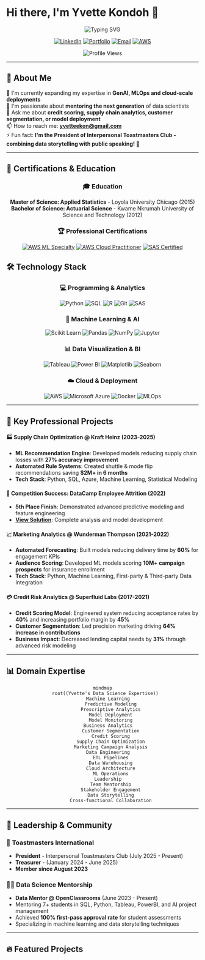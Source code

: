 # Hi there, I'm Yvette Kondoh 👋

<div align="center">
  <img src="https://readme-typing-svg.herokuapp.com?font=Fira+Code&weight=500&size=30&duration=3000&pause=1000&color=2F81F7&center=true&vCenter=true&random=false&width=650&height=100&lines=Most+Manufacturers+struggle+to+reduce+financial+losses;resulting+from+excess+finished+goods+inventory.;8%2B+Years+Experience;Machine+Learning+%7C+Python+%7C+SQL;AWS+Certified+ML+Specialist;Data+Storytelling+Expert" alt="Typing SVG" />
</div>

<div align="center">
  
  [![LinkedIn](https://img.shields.io/badge/LinkedIn-0077B5?style=for-the-badge&logo=linkedin&logoColor=white)](https://www.linkedin.com/in/yvettekondoh)
  [![Portfolio](https://img.shields.io/badge/Portfolio-FF5722?style=for-the-badge&logo=google-chrome&logoColor=white)](https://www.datascienceportfol.io/yvetteekon)
  [![Email](https://img.shields.io/badge/Email-D14836?style=for-the-badge&logo=gmail&logoColor=white)](mailto:yvetteekon@gmail.com)
  [![AWS](https://img.shields.io/badge/AWS_Certified-232F3E?style=for-the-badge&logo=amazon-aws&logoColor=white)](https://www.credly.com/badges/2714a6c8-512d-49fc-8c67-538e8b5f9728/public_url)

  ![Profile Views](https://komarev.com/ghpvc/?username=yvetteekon&label=Profile%20Views&color=2F81F7&style=for-the-badge)
  
</div>

---

## 🚀 About Me

🌱 I'm currently expanding my expertise in **GenAI, MLOps and cloud-scale deployments**  
🤔 I'm passionate about **mentoring the next generation** of data scientists  
💬 Ask me about **credit scoring, supply chain analytics, customer segmentation, or model deployment**  
📫 How to reach me: **[yvetteekon@gmail.com](mailto:yvetteekon@gmail.com)**  
⚡ Fun fact: **I'm the President of Interpersonal Toastmasters Club - combining data storytelling with public speaking! 🎤**

---

## 🏅 Certifications & Education

<div align="center">

### 🎓 **Education**
**Master of Science: Applied Statistics** - Loyola University Chicago (2015)  
**Bachelor of Science: Actuarial Science** - Kwame Nkrumah University of Science and Technology (2012)

### 🏆 **Professional Certifications**
[![AWS ML Specialty](https://img.shields.io/badge/AWS_ML_Specialty-232F3E?style=for-the-badge&logo=amazon-aws&logoColor=white)](https://www.credly.com/badges/2714a6c8-512d-49fc-8c67-538e8b5f9728/public_url)
[![AWS Cloud Practitioner](https://img.shields.io/badge/AWS_Cloud_Practitioner-232F3E?style=for-the-badge&logo=amazon-aws&logoColor=white)](https://www.credly.com/badges/4159496e-4a6f-4c92-bc72-e385c0b97492/public_url)
[![SAS Certified](https://img.shields.io/badge/SAS_Certified_Programmer-1E77B7?style=for-the-badge&logo=sas&logoColor=white)](https://www.credly.com/badges/f27af4cb-eb6e-4f7f-b1e0-044fd6fc16cc/public_url)

</div>


## 🛠️ Technology Stack

<div align="center">

### 💻 Programming & Analytics
![Python](https://img.shields.io/badge/Python-3776AB?style=for-the-badge&logo=python&logoColor=white)
![SQL](https://img.shields.io/badge/SQL-4479A1?style=for-the-badge&logo=mysql&logoColor=white)
![R](https://img.shields.io/badge/R-276DC3?style=for-the-badge&logo=r&logoColor=white)
![Git](https://img.shields.io/badge/Git-F05032?style=for-the-badge&logo=git&logoColor=white)
![SAS](https://img.shields.io/badge/SAS-1E77B7?style=for-the-badge&logo=sas&logoColor=white)

### 🤖 Machine Learning & AI
![Scikit Learn](https://img.shields.io/badge/Scikit_Learn-F7931E?style=for-the-badge&logo=scikit-learn&logoColor=white)
![Pandas](https://img.shields.io/badge/Pandas-150458?style=for-the-badge&logo=pandas&logoColor=white)
![NumPy](https://img.shields.io/badge/NumPy-013243?style=for-the-badge&logo=numpy&logoColor=white)
![Jupyter](https://img.shields.io/badge/Jupyter-F37626?style=for-the-badge&logo=jupyter&logoColor=white)

### 📊 Data Visualization & BI
![Tableau](https://img.shields.io/badge/Tableau-E97627?style=for-the-badge&logo=tableau&logoColor=white)
![Power BI](https://img.shields.io/badge/Power_BI-F2C811?style=for-the-badge&logo=powerbi&logoColor=black)
![Matplotlib](https://img.shields.io/badge/Matplotlib-3776AB?style=for-the-badge&logo=python&logoColor=white)
![Seaborn](https://img.shields.io/badge/Seaborn-3776AB?style=for-the-badge&logo=python&logoColor=white)

### ☁️ Cloud & Deployment
![AWS](https://img.shields.io/badge/AWS-232F3E?style=for-the-badge&logo=amazon-aws&logoColor=white)
![Microsoft Azure](https://img.shields.io/badge/Microsoft_Azure-0078D4?style=for-the-badge&logo=microsoft-azure&logoColor=white)
![Docker](https://img.shields.io/badge/Docker-2496ED?style=for-the-badge&logo=docker&logoColor=white)
![MLOps](https://img.shields.io/badge/MLOps-FF6B6B?style=for-the-badge&logo=mlflow&logoColor=white)

</div>

---

</div>


## 🚀 Key Professional Projects

#### 🏭 **Supply Chain Optimization @ Kraft Heinz** (2023-2025)
- **ML Recommendation Engine**: Developed models reducing supply chain losses with **27% accuracy improvement**
- **Automated Rule Systems**: Created shuttle & mode flip recommendations saving **$2M+ in 6 months**
- **Tech Stack**: Python, SQL, Azure, Machine Learning, Statistical Modeling

#### 🎯 **Competition Success: DataCamp Employee Attrition** (2022)
- **5th Place Finish**: Demonstrated advanced predictive modeling and feature engineering
- **[View Solution](https://app.datacamp.com/workspace/w/ab949f18-f50d-43b4-bb97-750ec06510bd)**: Complete analysis and model development

#### 📈 **Marketing Analytics @ Wunderman Thompson** (2021-2022)
- **Automated Forecasting**: Built models reducing delivery time by **60%** for engagement KPIs
- **Audience Scoring**: Developed ML models scoring **10M+ campaign prospects** for insurance enrollment
- **Tech Stack**: Python, Machine Learning, First-party & Third-party Data Integration


#### 💳 **Credit Risk Analytics @ Superfluid Labs** (2017-2021)
- **Credit Scoring Model**: Engineered system reducing acceptance rates by **40%** and increasing portfolio margin by **45%**
- **Customer Segmentation**: Led precision marketing driving **64% increase in contributions**
- **Business Impact**: Decreased lending capital needs by **31%** through advanced risk modeling

---

## 📊 Domain Expertise

<div align="center">

```mermaid
mindmap
  root((Yvette's Data Science Expertise))
    Machine Learning
      Predictive Modeling
      Prescriptive Analytics
      Model Deployment
      Model Monitoring
    Business Analytics
      Customer Segmentation
      Credit Scoring
      Supply Chain Optimization
      Marketing Campaign Analysis
    Data Engineering
      ETL Pipelines
      Data Warehousing
      Cloud Architecture
      ML Operations
    Leadership
      Team Mentorship
      Stakeholder Engagement
      Data Storytelling
      Cross-functional Collaboration
```

</div>




---

## 🤝 Leadership & Community

### 🎤 **Toastmasters International**
- **President** - Interpersonal Toastmasters Club (July 2025 - Present)
- **Treasurer** - (January 2024 - June 2025)
- **Member since August 2023**

### 👩‍🏫 **Data Science Mentorship**
- **Data Mentor @ OpenClassrooms** (June 2023 - Present)
- Mentoring 7+ students in SQL, Python, Tableau, PowerBI, and AI project management
- Achieved **100% first-pass approval rate** for student assessments
- Specializing in machine learning and data storytelling techniques

---


## 🔥 Featured Projects 

<br/>
